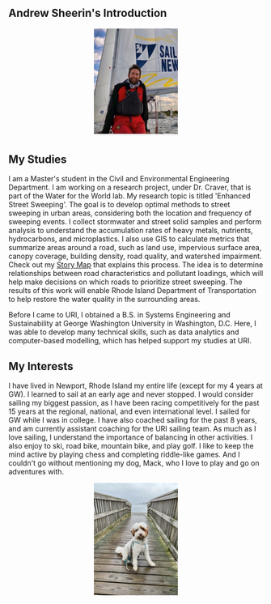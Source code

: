## Andrew Sheerin's Introduction

<p align="center" width="100%">
    <img width="33%" src="/images/me.jpg?raw=True">
</p>

## My Studies
I am a Master's student in the Civil and Environmental Engineering Department. 
I am working on a research project, under Dr. Craver, that is part of the Water for the World lab.
My research topic is titled 'Enhanced Street Sweeping'. The goal is to develop optimal methods to street sweeping in urban areas,
considering both the location and frequency of sweeping events. I collect stormwater and street solid samples and perform analysis to understand
the accumulation rates of heavy metals, nutrients, hydrocarbons, and microplastics. I also use GIS to calculate metrics that summarize areas around a road, such as land use, impervious surface area, canopy coverage, building density, road quality, and watershed impairment. Check out my [Story Map](https://storymaps.arcgis.com/stories/113f119bbf244f74968067d8eea4cee1) that explains this process. 
The idea is to determine relationships between road characteristics and pollutant loadings, which will help make decisions on which roads to prioritize street sweeping.
The results of this work will enable Rhode Island Department of Transportation to help restore the water quality in the surrounding areas. 
<p>                                                   
Before I came to URI, I obtained a B.S. in Systems Engineering and Sustainability at George Washington University in Washington, D.C. Here, I was able to develop many technical skills, such as data analytics and computer-based modelling, which has helped support my studies at URI. 


## My Interests
I have lived in Newport, Rhode Island my entire life (except for my 4 years at GW). I learned to sail at an early age and never stopped. I would consider sailing my biggest passion, as I have been racing competitively for the past 15 years at the regional, national, and even international level. I sailed for GW while I was in college. I have also coached sailing for the past 8 years, and am currently assistant coaching for the URI sailing team. As much as I love sailing, I understand the importance of balancing in other activities. I also enjoy to ski, road bike, mountain bike, and play golf. I like to keep the mind active by playing chess and completing riddle-like games. And I couldn't go without mentioning my dog, Mack, who I love to play and go on adventures with. 

<p align="center" width="100%">
    <img width="33%" src="/images/mack.jpg?raw=True">
</p>
